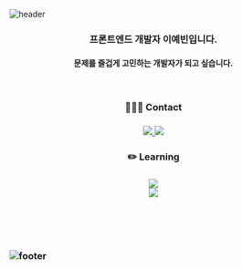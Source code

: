 ![header](https://capsule-render.vercel.app/api?type=Slice&color=2A4C8E&height=150&section=header&text=🚀%202PANDI'S%20SPACE%20✨&fontAlign=50&fontAlignY=36&fontColor=F9F871&fontSize=35&desc=🌝&descAlign=92&descAlignY=7&descSize=102&rotate=10&animation=twinkling)

<p align="center">
<h3 align="center">프론트엔드 개발자 이예빈입니다.</h3>
<h4 align="center">문제를 즐겁게 고민하는 개발자가 되고 싶습니다.</h4>
</p>

</br>

<h3 align="center">🧏🏻‍♀️ Contact<h3>
<p align="center">
  <a href="https://velog.io/@2pandi" target="_blank">
    <img src="https://img.shields.io/badge/velog-20C997?style=for-the-badge&logo=velog&logoColor=white">
  </a>
  <a href="mailto:dev2pandi@gmail.com" target="_blank">
    <img src="https://img.shields.io/badge/gmail-EA4335?style=for-the-badge&logo=gmail&logoColor=white">
  </a>
</p>

<h3 align="center">✏️ Learning<h3>
<p align="center">
  <img src="https://skillicons.dev/icons?i=html,css,js,ts,react,styledcomponents,jest" /></br>
    <img src="https://skillicons.dev/icons?i=git,githubactions,vscode,figma" />
</p>

</br>
</br>
</br>

![footer](https://capsule-render.vercel.app/api?type=slice&color=5756A0&height=120&section=footer)

